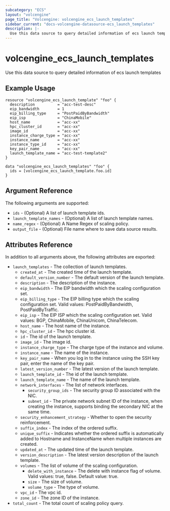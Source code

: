 ```yaml
---
subcategory: "ECS"
layout: "volcengine"
page_title: "Volcengine: volcengine_ecs_launch_templates"
sidebar_current: "docs-volcengine-datasource-ecs_launch_templates"
description: |-
  Use this data source to query detailed information of ecs launch templates
---
```

# volcengine_ecs_launch_templates
Use this data source to query detailed information of ecs launch templates
## Example Usage
```hcl
resource "volcengine_ecs_launch_template" "foo" {
  description          = "acc-test-desc"
  eip_bandwidth        = 1
  eip_billing_type     = "PostPaidByBandwidth"
  eip_isp              = "ChinaMobile"
  host_name            = "acc-xx"
  hpc_cluster_id       = "acc-xx"
  image_id             = "acc-xx"
  instance_charge_type = "acc-xx"
  instance_name        = "acc-xx"
  instance_type_id     = "acc-xx"
  key_pair_name        = "acc-xx"
  launch_template_name = "acc-test-template2"
}

data "volcengine_ecs_launch_templates" "foo" {
  ids = [volcengine_ecs_launch_template.foo.id]
}
```
## Argument Reference
The following arguments are supported:
* `ids` - (Optional) A list of launch template ids.
* `launch_template_names` - (Optional) A list of launch template names.
* `name_regex` - (Optional) A Name Regex of scaling policy.
* `output_file` - (Optional) File name where to save data source results.

## Attributes Reference
In addition to all arguments above, the following attributes are exported:
* `launch_templates` - The collection of launch templates.
    * `created_at` - The created time of the launch template.
    * `default_version_number` - The default version of the launch template.
    * `description` - The description of the instance.
    * `eip_bandwidth` - The EIP bandwidth which the scaling configuration set.
    * `eip_billing_type` - The EIP billing type which the scaling configuration set. Valid values: PostPaidByBandwidth, PostPaidByTraffic.
    * `eip_isp` - The EIP ISP which the scaling configuration set. Valid values: BGP, ChinaMobile, ChinaUnicom, ChinaTelecom.
    * `host_name` - The host name of the instance.
    * `hpc_cluster_id` - The hpc cluster id.
    * `id` - The id of the launch template.
    * `image_id` - The image id.
    * `instance_charge_type` - The charge type of the instance and volume.
    * `instance_name` - The name of the instance.
    * `key_pair_name` - When you log in to the instance using the SSH key pair, enter the name of the key pair.
    * `latest_version_number` - The latest version of the launch template.
    * `launch_template_id` - The id of the launch template.
    * `launch_template_name` - The name of the launch template.
    * `network_interfaces` - The list of network interfaces.
        * `security_group_ids` - The security group ID associated with the NIC.
        * `subnet_id` - The private network subnet ID of the instance, when creating the instance, supports binding the secondary NIC at the same time.
    * `security_enhancement_strategy` - Whether to open the security reinforcement.
    * `suffix_index` - The index of the ordered suffix.
    * `unique_suffix` - Indicates whether the ordered suffix is automatically added to Hostname and InstanceName when multiple instances are created.
    * `updated_at` - The updated time of the launch template.
    * `version_description` - The latest version description of the launch template.
    * `volumes` - The list of volume of the scaling configuration.
        * `delete_with_instance` - The delete with instance flag of volume. Valid values: true, false. Default value: true.
        * `size` - The size of volume.
        * `volume_type` - The type of volume.
    * `vpc_id` - The vpc id.
    * `zone_id` - The zone ID of the instance.
* `total_count` - The total count of scaling policy query.


